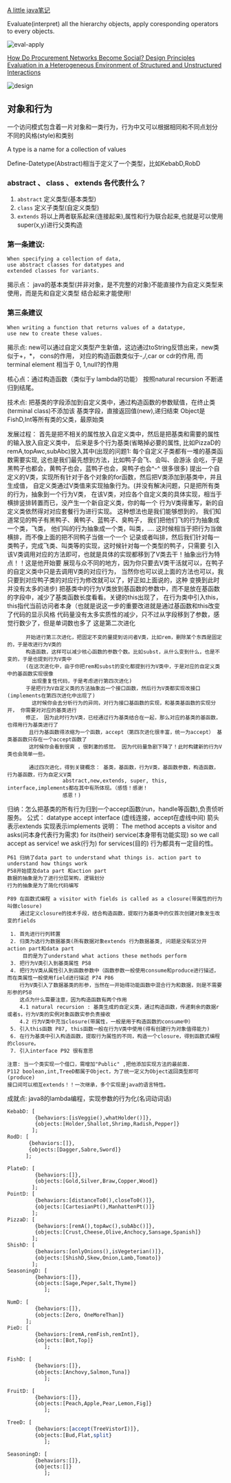 [A little java笔记][1]

Evaluate(interpret) all the hierarchy objects, apply coresponding operators to every objects.

![eval-apply][2]

[How Do Procurement Networks Become Social? Design Principles Evaluation in a Heterogeneous Environment of Structured and Unstructured Interactions][3]


![design][4]
## 对象和行为

一个访问模式包含着一片对象和一类行为，行为中又可以根据相同和不同点划分
不同的风格(style)和类别

A type is a name for a collection of values

Define-Datetype(Abstract)相当于定义了一个类型，比如KebabD,RobD

### abstract 、 class 、 extends 各代表什么？

1.    `abstract` 定义类型(基本类型)
2.    `class` 定义子类型(自定义类型)
3.    `extends` 将以上两者联系起来(连接起来),属性和行为联合起来,也就是可以使用super(x,y)进行父类构造


### 第一条建议: 
    When specifying a collection of data,
    use abstract classes for datatypes and
    extended classes for variants.

揭示点： java的基本类型(并非对象，是不完整的对象)不能直接作为自定义类型来使用，而是先和自定义类型
        结合起来才能使用!

### 第三条建议

    When writing a function that returns values of a datatype,
    use new to create these values.

揭示点: new可以通过自定义类型产生新值，这边通过toString反馈出来，new类似于+，*， cons的作用，
       对应的构造函数类似于-,/,car or cdr的作用, 而terminal element 相当于 0, 1,null?的作用

核心点：通过构造函数（类似于y lambda的功能）  按照natural recursion 不断递归到结尾。

技术点: 把基类的字段添加到自定义类中，通过构造函数的参数赋值，在终止类(terminal class)不添加该
        基类字段，直接返回值(new),递归结束
       Object是FishD,Int等所有类的父类，最原始类

发展过程： 首先是把不相关的属性放入自定义类中，然后是把基类和需要的属性的输入放入自定义类中，
          后来是多个行为基类(省略掉必要的属性, 比如PizzaD的remA,topAwc,subAbc)放入其中(出现的问题1: 
          每个自定义子类都有一堆的基类函数需要实现, 这也是我们最先想到方法，比如鸭子会飞、会叫、会游泳
          会吃，于是黑鸭子也都会，黄鸭子也会，蓝鸭子也会，臭鸭子也会^-^ 很多很多)
          提出一个自定义的V类，实现所有针对于各个对象的for函数，然后把V类添加到基类中，并且生成值，
          自定义类通过V类值来实现抽象行为。(并没有解决问题，只是把所有类的行为，抽象到一个行为V类，
          在该V类，对应各个自定义类的具体实现，相当于横排竖排转置而已，没产生一个新自定义类，你的每一个
          行为V类得重写，新的自定义类依然得对对应套餐行为进行实现。 这种想法也是我们能够想到的，
          我们知道常见的鸭子有黑鸭子、黄鸭子、蓝鸭子、臭鸭子， 我们把他们飞的行为抽象成一个类，飞类，
          他们叫的行为抽象成一个类，叫类，.... 这时候相当于把行为当做横排，而不像上面的把不同鸭子当做一个一个
          记录或者叫排，然后我们针对每一类鸭子，完成飞类、叫类等的实现，这时候针对每一个类型的鸭子，只需要
          引入该V类调用对应的方法即可，也就是具体的实现都移到了V类去干！抽象出行为特点！！这是他开始要
          展现与众不同的地方，因为你只要去V类干活就可以，在鸭子的自定义类中只是去调用V类的对应行为，
          当然你也可以说上面的方法也可以，我只要到对应鸭子类的对应行为修改就可以了，好正如上面说的，这种
          变换到此时并没有太多的进步)
          把基类中的行为V类放到基函数的参数中，而不是放在基函数的字段中，减少了基类函数长度看看。关键的this出现了，
          在行为类中引入this，this指代当前访问者本身（也就是说这一步的重要改进就是通过基函数和this改变了代码的显示风格
          代码量没有太多实质性的减少，只不过从字段移到了参数，感觉行数少了，但是单词数也多了 这是第二次进化
           
          开始进行第三次进化，把固定不变的量提到访问者V类，比如rem，删除某个东西是固定的，于是改进行为V类的
          构造函数，这样可以减少核心函数的参数个数。比如subst，从什么变到什么，也是不变的，于是也提到行为V类中
          (在这次进化中，由于你把rem和subst的变化都提到行为V类中，于是对应的自定义类中的基函数实现很像
            出现重复性代码，于是考虑进行第四次进化)
          于是把行为V自定义类的方法抽象出一个接口函数，然后行为V类都实现改接口(implements在第四次进化中出现了)
            这时候你会去分析行为的异同，对行为接口基函数的实现，和基类基函数的实现分开， 你需要对对应的基类进行
          修正， 因为此时行为V类，已经通过行为基类结合在一起，那么对应的基类的基函数，也得用行为基类进行了
           且行为基函数得浓缩为一个函数，accept（第四次进化很丰富，统一为accept） 基类基函数只存在一个accept函数了
           这时候你会看到很爽 ，很刺激的感觉。 因为代码量急剧下降了！此时构建新的行为V类也会简单一些。
           
           通过四次进化，得到关键概念： 基类，基函数，行为V类，基函数参数，构造函数，行为基函数，行为自定义V类
                      abstract,new,extends, super, this, interface,implements都在其中有所体现。（感悟！感谢！
                      感恩！)

归纳：怎么把基类的所有行为归到一个accept函数(run，handle等函数),负责侦听服务。
  公式： datatype  accept   interface (虚线连接，accept在虚线中间)
        箭头表示extends
        实现表示implements
  说明： The method accepts a visitor and asks(问本身代表行为需求) for its(their) service(本身带有功能实现)
      so we call accept as service!
      we ask(行为) for services(目的)
      行为都具有一定目的性。

    P61 归纳了data part to understand what things is. action part to understand how things work
    P58开始提及data part 和action part
    数据的抽象是为了进行分层架构，逻辑划分
    行为的抽象是为了简化代码编写

    P89 在函数式编程 a visitor with fields is called as a closure(带属性的行为叫做closure)
        通过定义closure的技术手段，结合构造函数，提取行为基类中的仅首次创建对象发生改变的fields

     1. 首先进行行列转置
     2. 归类为选行为数据基类(所有数据对象extends 行为数据基类, 问题是没有区分开action part和data part
         目的是为了understand what actions these methods perform
     3. 把行为V类引入到基类属性 P58
     4. 把行为V类从属性引入到函数参数中（函数参数一般使用consume和produce进行描述，而在类属性一般使用field进行描述 P74 P86
        行为V类引入了数据基类的形参，当然在一开始得功能函数中混合行为和数据，则是不需要形参的P58
        这点为什么需要注意，因为构造函数有两个作用
        4.1 natural recursion : 基类生成的自定义类，通过构造函数，传递剩余的数据r或者s，行为V类的实例对象函数实参负责接收
        4.2 行为V类中充当closure(带属性，一般是用于构造函数的consume中）
     5. 引入this函数 P87, this函数一般在行为V类中使用(得有创建行为对象值得能力)
     6. 在行为基类中引入构造函数，提取行为属性的不同，构造一个closure，得到函数式编程的closure。
     7. 引入interface P92 很有意思
     
    注意: 当一个类实现一个借口，需增加"Public" ,把他添加实现方法的最前面.
    P112 boolean,int,TreeD都属于Object，为了统一定义为Object返回类型即可(produce)
    接口间可以相互extends！！一次继承，多个实现是java的语言特性。
    

成就点: java8的lambda编程，实现参数的行为化(名词动词话)


``` Perl
KebabD: [
         {behaviors:[isVeggie(),whatHolder()]},
         {objects:[Holder,Shallot,Shrimp,Radish,Pepper]}
        ];
RodD: [
       {behaviors:[]},
       {objects:[Dagger,Sabre,Sword]}
      ];

PlateD: [
         {behaviors:[]},
         {objects:[Gold,Silver,Braw,Copper,Wood]}
        ];
PointD: [
         {behaviors:[distanceTo0(),closeTo0()]},
         {objects:[CartesianPt(),ManhattenPt()]}
        ];
PizzaD: [
         {behaviors:[remA(),topAwc(),subAbc()]},
         {objects:[Crust,Cheese,Olive,Anchocy,Sansage,Spanish]}
        ];
ShishD: [
         {behaviors:[onlyOnions(),isVegeterian()]},
         {objects:[ShishD,Skew,Onion,Lamb,Tomato]}
        ];
SeasoningD: [
         {behaviors:[]},
         {objects:[Sage,Peper,Salt,Thyme]}
            ];

NumD: [
         {behaviors:[]},
         {objects:[Zero, OneMoreThan]}
      ];
PieD: [
         {behaviors:[remA,remFish,remInt]},
         {objects:[Bot,Top]}
            ];

FishD: [
         {behaviors:[]},
         {objects:[Anchovy,Salmon,Tuna]}
            ];

FruitD: [
         {behaviors:[]},
         {objects:[Peach,Apple,Pear,Lemon,Fig]}
            ];

TreeD: [
         {behaviors:[accept(TreeVistorI)]},
         {objects:[Bud,Flat,split}
            ];

SeasoningD: [
         {behaviors:[]},
         {objects:[]}
            ];
```


[1]: https://a-little-java-a-few-patterns.readthedocs.io/zh_CN/latest/
[2]: https://github.com/jueqingsizhe66/ALittleJava/blob/master/eval-apply.png
[3]: https://www.researchgate.net/publication/221598672_How_Do_Procurement_Networks_Become_Social_Design_Principles_Evaluation_in_a_Heterogeneous_Environment_of_Structured_and_Unstructured_Interactions
[4]: https://github.com/jueqingsizhe66/ALittleJava/blob/master/design.jpg
